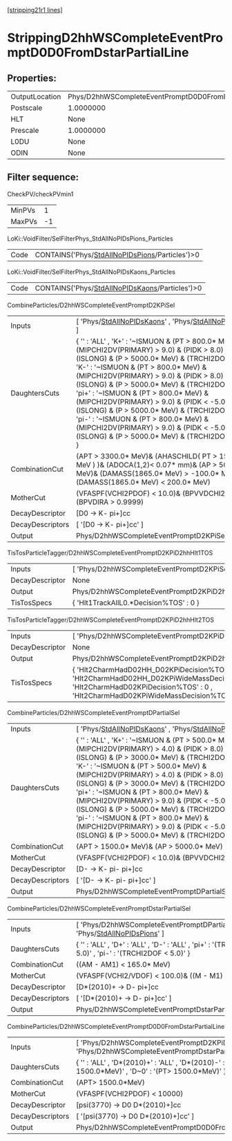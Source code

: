 [[stripping21r1 lines]](./stripping21r1-index)

# StrippingD2hhWSCompleteEventPromptD0D0FromDstarPartialLine

## Properties:

|                |                                                                  |
|----------------|------------------------------------------------------------------|
| OutputLocation | Phys/D2hhWSCompleteEventPromptD0D0FromDstarPartialLine/Particles |
| Postscale      | 1.0000000                                                        |
| HLT            | None                                                             |
| Prescale       | 1.0000000                                                        |
| L0DU           | None                                                             |
| ODIN           | None                                                             |

## Filter sequence:

CheckPV/checkPVmin1

|        |     |
|--------|-----|
| MinPVs | 1   |
| MaxPVs | -1  |

LoKi::VoidFilter/SelFilterPhys_StdAllNoPIDsPions_Particles

|      |                                                                                                      |
|------|------------------------------------------------------------------------------------------------------|
| Code | CONTAINS('Phys/[StdAllNoPIDsPions](./stripping21r1-commonparticles-stdallnopidspions)/Particles')\>0 |

LoKi::VoidFilter/SelFilterPhys_StdAllNoPIDsKaons_Particles

|      |                                                                                                      |
|------|------------------------------------------------------------------------------------------------------|
| Code | CONTAINS('Phys/[StdAllNoPIDsKaons](./stripping21r1-commonparticles-stdallnopidskaons)/Particles')\>0 |

CombineParticles/D2hhWSCompleteEventPromptD2KPiSel

|                  |                                                                                                                                                                                                                                                                                                                                                                                                                                                                                                                                                                                                        |
|------------------|--------------------------------------------------------------------------------------------------------------------------------------------------------------------------------------------------------------------------------------------------------------------------------------------------------------------------------------------------------------------------------------------------------------------------------------------------------------------------------------------------------------------------------------------------------------------------------------------------------|
| Inputs           | [ 'Phys/[StdAllNoPIDsKaons](./stripping21r1-commonparticles-stdallnopidskaons)' , 'Phys/[StdAllNoPIDsPions](./stripping21r1-commonparticles-stdallnopidspions)' ]                                                                                                                                                                                                                                                                                                                                                                                                                                    |
| DaughtersCuts    | { '' : 'ALL' , 'K+' : '~ISMUON & (PT \> 800.0\* MeV) & (MIPCHI2DV(PRIMARY) \> 9.0) & (PIDK \> 8.0) & (ISLONG) & (P \> 5000.0\* MeV) & (TRCHI2DOF \< 3.0)' , 'K-' : '~ISMUON & (PT \> 800.0\* MeV) & (MIPCHI2DV(PRIMARY) \> 9.0) & (PIDK \> 8.0) & (ISLONG) & (P \> 5000.0\* MeV) & (TRCHI2DOF \< 3.0)' , 'pi+' : '~ISMUON & (PT \> 800.0\* MeV) & (MIPCHI2DV(PRIMARY) \> 9.0) & (PIDK \< -5.0) & (ISLONG) & (P \> 5000.0\* MeV) & (TRCHI2DOF \< 3.0)' , 'pi-' : '~ISMUON & (PT \> 800.0\* MeV) & (MIPCHI2DV(PRIMARY) \> 9.0) & (PIDK \< -5.0) & (ISLONG) & (P \> 5000.0\* MeV) & (TRCHI2DOF \< 3.0)' } |
| CombinationCut   | (APT \> 3300.0\* MeV)& (AHASCHILD( PT \> 1500.0\* MeV ) )& (ADOCA(1,2)\< 0.07\* mm)& (AP \> 5000.0\* MeV)& (DAMASS(1865.0\* MeV) \> -100.0\* MeV)& (DAMASS(1865.0\* MeV) \< 200.0\* MeV)                                                                                                                                                                                                                                                                                                                                                                                                               |
| MotherCut        | (VFASPF(VCHI2PDOF) \< 10.0)& (BPVVDCHI2 \> 40.0)& (BPVDIRA \> 0.9999)                                                                                                                                                                                                                                                                                                                                                                                                                                                                                                                                  |
| DecayDescriptor  | [D0 -\> K- pi+]cc                                                                                                                                                                                                                                                                                                                                                                                                                                                                                                                                                                                    |
| DecayDescriptors | [ '[D0 -\> K- pi+]cc' ]                                                                                                                                                                                                                                                                                                                                                                                                                                                                                                                                                                            |
| Output           | Phys/D2hhWSCompleteEventPromptD2KPiSel/Particles                                                                                                                                                                                                                                                                                                                                                                                                                                                                                                                                                       |

TisTosParticleTagger/D2hhWSCompleteEventPromptD2KPiD2hhHlt1TOS

|                 |                                                          |
|-----------------|----------------------------------------------------------|
| Inputs          | [ 'Phys/D2hhWSCompleteEventPromptD2KPiSel' ]           |
| DecayDescriptor | None                                                     |
| Output          | Phys/D2hhWSCompleteEventPromptD2KPiD2hhHlt1TOS/Particles |
| TisTosSpecs     | { 'Hlt1TrackAllL0.\*Decision%TOS' : 0 }                  |

TisTosParticleTagger/D2hhWSCompleteEventPromptD2KPiD2hhHlt2TOS

|                 |                                                                                                                                                                                           |
|-----------------|-------------------------------------------------------------------------------------------------------------------------------------------------------------------------------------------|
| Inputs          | [ 'Phys/D2hhWSCompleteEventPromptD2KPiD2hhHlt1TOS' ]                                                                                                                                    |
| DecayDescriptor | None                                                                                                                                                                                      |
| Output          | Phys/D2hhWSCompleteEventPromptD2KPiD2hhHlt2TOS/Particles                                                                                                                                  |
| TisTosSpecs     | { 'Hlt2CharmHadD02HH_D02KPiDecision%TOS' : 0 , 'Hlt2CharmHadD02HH_D02KPiWideMassDecision%TOS' : 0 , 'Hlt2CharmHadD02KPiDecision%TOS' : 0 , 'Hlt2CharmHadD02KPiWideMassDecision%TOS' : 0 } |

CombineParticles/D2hhWSCompleteEventPromptDPartialSel

|                  |                                                                                                                                                                                                                                                                                                                                                                                                                                                                                                                                                                                                        |
|------------------|--------------------------------------------------------------------------------------------------------------------------------------------------------------------------------------------------------------------------------------------------------------------------------------------------------------------------------------------------------------------------------------------------------------------------------------------------------------------------------------------------------------------------------------------------------------------------------------------------------|
| Inputs           | [ 'Phys/[StdAllNoPIDsKaons](./stripping21r1-commonparticles-stdallnopidskaons)' , 'Phys/[StdAllNoPIDsPions](./stripping21r1-commonparticles-stdallnopidspions)' ]                                                                                                                                                                                                                                                                                                                                                                                                                                    |
| DaughtersCuts    | { '' : 'ALL' , 'K+' : '~ISMUON & (PT \> 500.0\* MeV) & (MIPCHI2DV(PRIMARY) \> 4.0) & (PIDK \> 8.0) & (ISLONG) & (P \> 3000.0\* MeV) & (TRCHI2DOF \< 4.0)' , 'K-' : '~ISMUON & (PT \> 500.0\* MeV) & (MIPCHI2DV(PRIMARY) \> 4.0) & (PIDK \> 8.0) & (ISLONG) & (P \> 3000.0\* MeV) & (TRCHI2DOF \< 4.0)' , 'pi+' : '~ISMUON & (PT \> 800.0\* MeV) & (MIPCHI2DV(PRIMARY) \> 9.0) & (PIDK \< -5.0) & (ISLONG) & (P \> 5000.0\* MeV) & (TRCHI2DOF \< 3.0)' , 'pi-' : '~ISMUON & (PT \> 800.0\* MeV) & (MIPCHI2DV(PRIMARY) \> 9.0) & (PIDK \< -5.0) & (ISLONG) & (P \> 5000.0\* MeV) & (TRCHI2DOF \< 3.0)' } |
| CombinationCut   | (APT \> 1500.0\* MeV)& (AP \> 5000.0\* MeV)                                                                                                                                                                                                                                                                                                                                                                                                                                                                                                                                                            |
| MotherCut        | (VFASPF(VCHI2PDOF) \< 10.0)& (BPVVDCHI2 \> 40.0)                                                                                                                                                                                                                                                                                                                                                                                                                                                                                                                                                       |
| DecayDescriptor  | [D- -\> K- pi- pi+]cc                                                                                                                                                                                                                                                                                                                                                                                                                                                                                                                                                                                |
| DecayDescriptors | [ '[D- -\> K- pi- pi+]cc' ]                                                                                                                                                                                                                                                                                                                                                                                                                                                                                                                                                                        |
| Output           | Phys/D2hhWSCompleteEventPromptDPartialSel/Particles                                                                                                                                                                                                                                                                                                                                                                                                                                                                                                                                                    |

CombineParticles/D2hhWSCompleteEventPromptDstarPartialSel

|                  |                                                                                                                                   |
|------------------|-----------------------------------------------------------------------------------------------------------------------------------|
| Inputs           | [ 'Phys/D2hhWSCompleteEventPromptDPartialSel' , 'Phys/[StdAllNoPIDsPions](./stripping21r1-commonparticles-stdallnopidspions)' ] |
| DaughtersCuts    | { '' : 'ALL' , 'D+' : 'ALL' , 'D-' : 'ALL' , 'pi+' : '(TRCHI2DOF \< 5.0)' , 'pi-' : '(TRCHI2DOF \< 5.0)' }                        |
| CombinationCut   | ((AM - AM1) \< 165.0\* MeV)                                                                                                       |
| MotherCut        | (VFASPF(VCHI2/VDOF) \< 100.0)& ((M - M1) \< 160.0\* MeV)                                                                          |
| DecayDescriptor  | [D\*(2010)+ -\> D- pi+]cc                                                                                                       |
| DecayDescriptors | [ '[D\*(2010)+ -\> D- pi+]cc' ]                                                                                               |
| Output           | Phys/D2hhWSCompleteEventPromptDstarPartialSel/Particles                                                                           |

CombineParticles/D2hhWSCompleteEventPromptD0D0FromDstarPartialLine

|                  |                                                                                                                           |
|------------------|---------------------------------------------------------------------------------------------------------------------------|
| Inputs           | [ 'Phys/D2hhWSCompleteEventPromptD2KPiD2hhHlt2TOS' , 'Phys/D2hhWSCompleteEventPromptDstarPartialSel' ]                  |
| DaughtersCuts    | { '' : 'ALL' , 'D\*(2010)+' : 'ALL' , 'D\*(2010)-' : 'ALL' , 'D0' : '(PT\> 1500.0\*MeV)' , 'D~0' : '(PT\> 1500.0\*MeV)' } |
| CombinationCut   | (APT\> 1500.0\*MeV)                                                                                                       |
| MotherCut        | (VFASPF(VCHI2PDOF) \< 10000)                                                                                              |
| DecayDescriptor  | [psi(3770) -\> D0 D\*(2010)+]cc                                                                                         |
| DecayDescriptors | [ '[psi(3770) -\> D0 D\*(2010)+]cc' ]                                                                                 |
| Output           | Phys/D2hhWSCompleteEventPromptD0D0FromDstarPartialLine/Particles                                                          |
